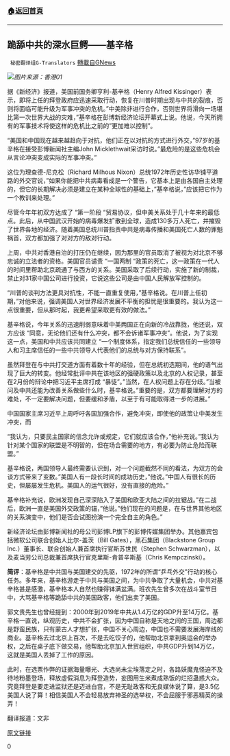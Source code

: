 ###  [:house:返回首頁](https://github.com/ourhimalayas/txt)
---

## 跪舔中共的深水巨鳄——基辛格
` 秘密翻译组G-Translators` [轉載自GNews](https://gnews.org/zh-hans/566634/)

![]()![](https://gnews-media-offload.s3.amazonaws.com/wp-content/uploads/2020/11/17053030/1-100.png)*图片来源：香港01*


据《新经济》报道，美国前国务卿亨利-基辛格（Henry Alfred Kissinger）表示，即将上任的拜登政府应迅速采取行动，恢复在川普时期出现与中共的裂痕，否则将面临可能升级为军事冲突的危机。”中美除非进行合作，否则世界将滑向一场堪比第一次世界大战的灾难，”基辛格在彭博新经济论坛开幕式上说。他说，今天所拥有的军事技术将使这样的危机比之前的”更加难以控制”。

“美国和中国现在越来越趋向于对抗，他们正在以对抗的方式进行外交，”97岁的基辛格在接受彭博新闻社主编John Micklethwait采访时说。”最危险的是这些危机会从言论冲突变成实际的军事冲突。”

这位为理查德-尼克松（Richard Milhous Nixon）总统1972年历史性访华铺平道路的外交官说，”如果你能把中共病毒看成是一个警告，它基本上是由各国自主处理的，但它的长期解决必须是建立在某种全球性的基础上，”基辛格说，”应该把它作为一个教训来处理。”

尽管今年年初双方达成了 “第一阶段 “贸易协议，但中美关系处于几十年来的最低点。此后，从中国武汉开始的病毒爆发扩散到全球，造成130多万人死亡，并摧毁了世界各地的经济。随着美国总统川普指责中共是病毒传播和美国死亡人数的罪魁祸首，双方都加强了对对方的敌对行动。

上周，中共对香港自治的打压仍在继续，因为那里的官员取消了被视为对北京不够忠诚的立法者的资格。美国官员谴责 “一国两制 “政策的死亡，这一政策在一代人的时间里帮助北京疏通了与西方的关系。美国采取了后续行动，实施了新的制裁，禁止对31家中国公司进行投资，它说这些公司是由中国人民解放军控制的。

“川普的谈判方法更具对抗性，不能一直重复使用，”基辛格说。在川普上任初期，”对他来说，强调美国人对世界经济发展不平衡的担忧是很重要的。我认为这一点很重要，但从那时起，我更希望采取更有效的做法。”

基辛格说，今年关系的迅速削弱意味着中美两国正在向新的冷战靠拢，他还说，双方应该 “同意，无论他们还有什么冲突，都不会诉诸军事冲突”。他说，为了实现这一点，美国和中共应该共同建立 “一个制度体系，指定我们总统信任的一些领导人和习主席信任的一些中共领导人代表他们的总统与对方保持联系”。

虽然拜登在与中共打交道方面有着数十年的经验，但在总统初选期间，他的语气出现了巨大的转变。他经常批评中共在该地区的强硬政策以及北京的人权记录，甚至在2月份的辩论中把习近平主席打成 “暴徒”。”当然，在人权问题上存在分歧。”当被问及中共还能为改善关系做些什么时，基辛格说。”重要的是，双方都要理解对方的难处，不一定要解决问题，但要缓和矛盾，以至于有可能取得进一步的进展。”

中国国家主席习近平上周呼吁各国加强合作，避免冲突，即使他的政策让中美发生冲突，而

“我认为，只要民主国家的信念允许或规定，它们就应该合作，”他补充说。”我认为针对某个国家的联盟是不明智的，但在场合需要的地方，有必要为防止危险而联盟。”

基辛格说，两国领导人最终需要认识到，对一个问题截然不同的看法，为双方的会谈方式带来了变数。”美国人有一段长时间的成功历史，”他说。”中国人有很长的历史，但屡屡发生危机。美国人的运气很好，没有直接的危险。”

基辛格补充说，欧洲发现自己深深陷入了美国和欧亚大陆之间的拉锯战。”在二战后，欧洲一直是美国外交政策的锚，”他说。”他们现在的问题是，在与世界其他地区的关系演变中，他们是否会试图扮演一个完全自主的角色。”

新经济论坛由彭博新闻社的母公司彭博LP旗下的彭博传媒集团举办。其他嘉宾包括微软公司联合创始人比尔-盖茨（Bill Gates），黑石集团（Blackstone Group Inc.）董事长、联合创始人兼首席执行官斯苏世民（Stephen Schwarzman），以及麦当劳公司总裁兼首席执行官克里斯-肯普辛斯基（Chris Kempczinski）。

**简评**：基辛格是中共国与美国建交的先驱，1972年的所谓“乒乓外交”行动的核心任务。多年来，基辛格游走于中共与美国之间，为中共争取了大量机会，中共对基辛格甚是感激，基辛格本人自然也赚得钵满盆满。班农先生曾多次在战斗室节目中，大骂基辛格等跪舔中共的美国政客，他们出卖了美国。

郭文贵先生也曾经提到：2000年到2019年中共从1.4万亿的GDP升至14万亿。基辛格一直说，纵观历史，中共不会扩张，因为中国自称是天地之间的王国，周边都是野蛮民族，只有蒙古人才想扩张，中国不关心周边，中国也不需要发展海岸线的商业。基辛格去过北京上百次，不是去吃饺子的，他帮助北京拿到奥运会的举办权，之后在桌子底下做交易，他帮助北京加入世贸组织，中共GDP升到14万亿，这就是美国人丢掉了工作的原因。

此时，在选票作弊的证据海量曝光、大选尚未尘埃落定之时，各路妖魔鬼怪迫不及待地粉墨登场，释放虚假消息为拜登造势，妄图用生米煮成熟饭的烂招蛊惑大众。究竟拜登是要走进监狱还是迈进白宫，不是无耻政客和无良媒体说了算，是3.5亿美国人说了算！相信美国人不会轻易放弃神圣的选举权，不会屈服于邪恶精英的操弄！

翻译报道：文非

[原文链接](https://www.bloomberg.com/news/articles/2020-11-16/kissinger-warns-biden-of-u-s-china-catastrophe-on-scale-of-wwi)

0
